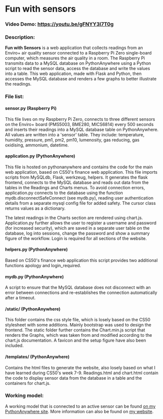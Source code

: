 # Fun with sensors  
### Video Demo: https://youtu.be/gFNYY3I7T0g
### Description:
**Fun with Sensors** is a web application that collects readings from an Enviro+ air quality sensor connected to a Raspberry Pi Zero single-board computer, which measures the air quality in a room. The Raspberry Pi transmits data to a MySQL database on PythonAnywhere using a Python script to read the sensor data, access the database and write the values into a table. This web application, made with Flask and Python, then accesses the MySQL database and renders a few graphs to better illustrate the readings.

### File list:
#### sensor.py (Raspberry Pi)
This file lives on my Raspberry Pi Zero, connects to three different sensors on the Enviro+ board (PMS5003, BME280, MICS6814) every 500 seconds and inserts their readings into a MySQL database table on PythonAnywhere. All values are written into a 'sensor' table. They include: temperature, humidity, pressure, pm1, pm2, pm10, lumenosity, gas reducing, gas oxidising, ammonium, datetime.

#### application.py (PythonAnywhere)
This file is hosted on pythonanywhere and contains the code for the main web application, based on CS50's finance web application. This file imports scripts from MySQLdb, Flask, werkzeug, helpers. It generates the flask frontend, connects to the MySQL database and reads out data from the tables in the Readings and Charts menus. To avoid connection errors, application.py connects to the database using the function mydb.disconnectSafeConnect (see mydb.py), reading user authentication details from a separate mysql config file for added safety. The cursor class returns values as a dictionary.

The latest readings in the Charts section are rendered using chart.js. Application.py further allows the user to register a username and password (for increased security), which are saved in a separate user table on the database, log into sessions, change the password and show a summary figure of the workflow. Login is required for all sections of the website.

#### helpers.py (PythonAnywhere)
Based on CS50's finance web application this script provides two additional functions apology and login_required.

#### mydb.py (PythonAnywhere)
A script to ensure that the MySQL database does not disconnect with an error between connections and re-establishes the connection automatically after a timeout.

#### /static/ (PythonAnywhere)
This folder contains the css style file, which is losely based on the CS50 stylesheet with some additions. Mainly bootstrap was used to design the frontend. The static folder further contains the Chart.min.js script that renders the Graphs, which was taken from and modified according to the chart.js documentation. A favicon and the setup figure have also been included.

#### /templates/ (PythonAnywhere)
Contains the html files to generate the website, also losely based on what I have learned during CS50's week 7-9. Readings.html and chart.html contain the code to display sensor data from the database in a table and the containers for chart.js.

### Working model:
A working model that is connected to an active sensor can be found [on my PythonAnywhere site](https://xysmalobia.pythonanywhere.com/). More information can also be found on [my website](http://www.piandpython.net/).
